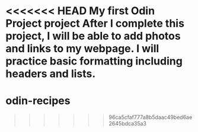 <<<<<<< HEAD
My first Odin Project project
After I complete this project, I will be able to add photos and links to my webpage. 
I will practice basic formatting including headers and lists.
=======
# odin-recipes
>>>>>>> 96ca5cfaf777a8b5daac49bed6ae2645bdca35a3
